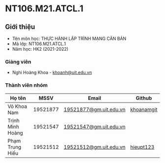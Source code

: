 # NT106.M21.ATCL.1

## Giới thiệu
* Tên môn học: THỰC HÀNH LẬP TRÌNH MẠNG CĂN BẢN
* Mã lớp: NT106.M21.ATCL.1
* Năm học: HK2 (2021-2022)

### Giảng viên
* Nghi Hoàng Khoa - khoanh@uit.edu.vn

### Thành viên nhóm

| Họ tên | MSSV | Email | Github |
| --- | --- | --- | --- | 
| Võ Khoa Nam | 19521877 | 19521877@gm.uit.edu.vn | [khoanamgit](https://github.com/khoanamgit) |
| Trịnh Minh Hoàng | 19521547 | 19521547@gm.uit.edu.vn |  |
| Phạm Trung Hiếu | 19521512 | 19521512@gm.uit.edu.vn |[hieupt123](https://github.com/hieupt123) |


